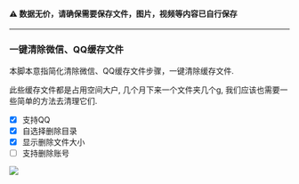#### ⚠ 数据无价，请确保需要保存文件，图片，视频等内容已自行保存

---

### 一键清除微信、QQ缓存文件

本脚本意指简化清除微信、QQ缓存文件步骤，一键清除缓存文件.

此些缓存文件都是占用空间大户, 几个月下来一个文件夹几个g, 我们应该也需要一些简单的方法去清理它们.

- [X] 支持QQ
- [X] 自选择删除目录
- [X] 显示删除文件大小
- [ ] 支持删除账号

![](https://drimagebed.oss-cn-shenzhen.aliyuncs.com/uPic/utools-autodelete-vue-20210419.gif)
